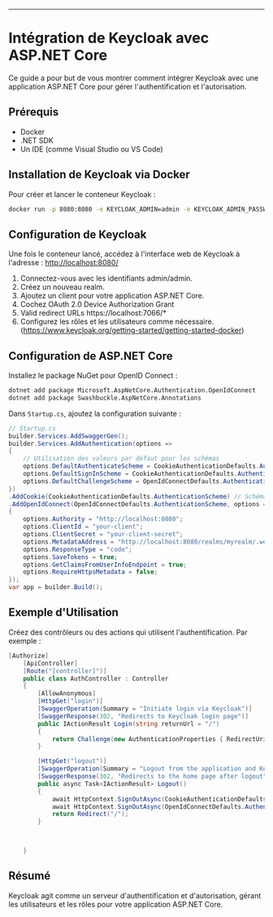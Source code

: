 ﻿
---

# Intégration de Keycloak avec ASP.NET Core

Ce guide a pour but de vous montrer comment intégrer Keycloak avec une application ASP.NET Core pour gérer l'authentification et l'autorisation.

## Prérequis

- Docker
- .NET SDK
- Un IDE (comme Visual Studio ou VS Code)

## Installation de Keycloak via Docker

Pour créer et lancer le conteneur Keycloak :

```bash
docker run -p 8080:8080 -e KEYCLOAK_ADMIN=admin -e KEYCLOAK_ADMIN_PASSWORD=admin quay.io/keycloak/keycloak:22.0.3 start-dev
```

## Configuration de Keycloak

Une fois le conteneur lancé, accédez à l'interface web de Keycloak à l'adresse : [http://localhost:8080/](http://localhost:8080/)

1. Connectez-vous avec les identifiants admin/admin.
2. Créez un nouveau realm.
3. Ajoutez un client pour votre application ASP.NET Core.
4. Cochez OAuth 2.0 Device Authorization Grant
5. Valid redirect URLs https://localhost:7066/*
5. Configurez les rôles et les utilisateurs comme nécessaire.
(https://www.keycloak.org/getting-started/getting-started-docker)

## Configuration de ASP.NET Core

Installez le package NuGet pour OpenID Connect :

```bash
dotnet add package Microsoft.AspNetCore.Authentication.OpenIdConnect
dotnet add package Swashbuckle.AspNetCore.Annotations
```

Dans `Startup.cs`, ajoutez la configuration suivante :

```csharp
// Startup.cs
builder.Services.AddSwaggerGen();
builder.Services.AddAuthentication(options =>
{
    // Utilisation des valeurs par défaut pour les schémas
    options.DefaultAuthenticateScheme = CookieAuthenticationDefaults.AuthenticationScheme;
    options.DefaultSignInScheme = CookieAuthenticationDefaults.AuthenticationScheme;
    options.DefaultChallengeScheme = OpenIdConnectDefaults.AuthenticationScheme;
})
.AddCookie(CookieAuthenticationDefaults.AuthenticationScheme) // Schéma pour les cookies
.AddOpenIdConnect(OpenIdConnectDefaults.AuthenticationScheme, options => // Schéma pour OpenID Connect
{
    options.Authority = "http://localhost:8080";
    options.ClientId = "your-client";
    options.ClientSecret = "your-client-secret";
    options.MetadataAddress = "http://localhost:8080/realms/myrealm/.well-known/openid-configuration";
    options.ResponseType = "code";
    options.SaveTokens = true;
    options.GetClaimsFromUserInfoEndpoint = true;
    options.RequireHttpsMetadata = false;
});
var app = builder.Build();
```

## Exemple d'Utilisation

Créez des contrôleurs ou des actions qui utilisent l'authentification. Par exemple :

```csharp
[Authorize]
    [ApiController]
    [Route("[controller]")]
    public class AuthController : Controller
    {
        [AllowAnonymous]
        [HttpGet("login")]
        [SwaggerOperation(Summary = "Initiate login via Keycloak")]
        [SwaggerResponse(302, "Redirects to Keycloak login page")]
        public IActionResult Login(string returnUrl = "/")
        {
            return Challenge(new AuthenticationProperties { RedirectUri = returnUrl }, OpenIdConnectDefaults.AuthenticationScheme);
        }

        [HttpGet("logout")]
        [SwaggerOperation(Summary = "Logout from the application and Keycloak")]
        [SwaggerResponse(302, "Redirects to the home page after logout")]
        public async Task<IActionResult> Logout()
        {
            await HttpContext.SignOutAsync(CookieAuthenticationDefaults.AuthenticationScheme);
            await HttpContext.SignOutAsync(OpenIdConnectDefaults.AuthenticationScheme);
            return Redirect("/");
        }



    }
```

## Résumé

Keycloak agit comme un serveur d'authentification et d'autorisation, gérant les utilisateurs et les rôles pour votre application ASP.NET Core.


